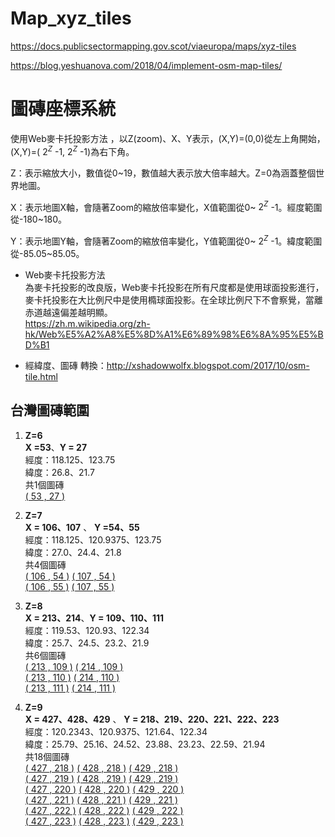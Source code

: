 # Map_xyz_tiles
https://docs.publicsectormapping.gov.scot/viaeuropa/maps/xyz-tiles

https://blog.yeshuanova.com/2018/04/implement-osm-map-tiles/

# 圖磚座標系統    
使用Web麥卡托投影方法 ，以Z(zoom)、X、Y表示，(X,Y)=(0,0)從左上角開始，(X,Y)=( $2^Z$ -1, $2^Z$ -1)為右下角。  

Z：表示縮放大小，數值從0~19，數值越大表示放大倍率越大。Z=0為涵蓋整個世界地圖。  

X：表示地圖X軸，會隨著Zoom的縮放倍率變化，X值範圍從0~ $2^Z$ -1。經度範圍從-180~180。  

Y：表示地圖Y軸，會隨著Zoom的縮放倍率變化，Y值範圍從0~ $2^Z$ -1。緯度範圍從-85.05~85.05。  

* Web麥卡托投影方法    
  為麥卡托投影的改良版，Web麥卡托投影在所有尺度都是使用球面投影進行，麥卡托投影在大比例尺中是使用橢球面投影。在全球比例尺下不會察覺，當離赤道越遠偏差越明顯。  
  https://zh.m.wikipedia.org/zh-hk/Web%E5%A2%A8%E5%8D%A1%E6%89%98%E6%8A%95%E5%BD%B1  
    
* 經緯度、圖磚 轉換：http://xshadowwolfx.blogspot.com/2017/10/osm-tile.html  
 
## 台灣圖磚範圍    
  1. **Z=6**  
     **X =53**、**Y = 27**  
     經度：118.125、123.75  
     緯度：26.8、21.7   
     共1個圖磚       
     [( 53 , 27 )](https://tile.openstreetmap.org/6/53/27.png)  
     
  2. **Z=7**   
     **X = 106、107** 、 **Y =54、55**     
     經度：118.125、120.9375、123.75   
     緯度：27.0、24.4、21.8   
     共4個圖磚    
      [( 106 , 54 )](https://tile.openstreetmap.org/7/106/54.png) [( 107 , 54 )](https://tile.openstreetmap.org/7/107/54.png)  
      [( 106 , 55 )](https://tile.openstreetmap.org/7/106/55.png) [( 107 , 55 )](https://tile.openstreetmap.org/7/107/55.png)  
      
  3. **Z=8**  
     **X = 213、214**、**Y = 109、110、111**        
     經度：119.53、120.93、122.34   
     緯度：25.7、24.5、23.2、21.9  
     共6個圖磚        
     [( 213 , 109 )](https://tile.openstreetmap.org/8/213/109.png) [( 214 , 109 )](https://tile.openstreetmap.org/8/214/109.png)  
     [( 213 , 110 )](https://tile.openstreetmap.org/8/213/110.png) [( 214 , 110 )](https://tile.openstreetmap.org/8/214/110.png)  
     [( 213 , 111 )](https://tile.openstreetmap.org/8/213/111.png) [( 214 , 111 )](https://tile.openstreetmap.org/8/214/111.png)  
     
  4. **Z=9**    
     **X = 427、428、429** 、 **Y = 218、219、220、221、222、223**                
     經度：120.2343、120.9375、121.64、122.34  
     緯度：25.79、25.16、24.52、23.88、23.23、22.59、21.94    
     共18個圖磚    
     [( 427 , 218 )](https://tile.openstreetmap.org/9/427/218.png) [( 428 , 218 )](https://tile.openstreetmap.org/9/428/218.png) [( 429 , 218 )](https://tile.openstreetmap.org/9/429/218.png)  
     [( 427 , 219 )](https://tile.openstreetmap.org/9/427/219.png) [( 428 , 219 )](https://tile.openstreetmap.org/9/428/219.png) [( 429 , 219 )](https://tile.openstreetmap.org/9/429/219.png)  
     [( 427 , 220 )](https://tile.openstreetmap.org/9/427/220.png) [( 428 , 220 )](https://tile.openstreetmap.org/9/428/220.png) [( 429 , 220 )](https://tile.openstreetmap.org/9/429/220.png)  
     [( 427 , 221 )](https://tile.openstreetmap.org/9/427/221.png) [( 428 , 221 )](https://tile.openstreetmap.org/9/428/221.png) [( 429 , 221 )](https://tile.openstreetmap.org/9/429/221.png)  
     [( 427 , 222 )](https://tile.openstreetmap.org/9/427/222.png) [( 428 , 222 )](https://tile.openstreetmap.org/9/428/222.png) [( 429 , 222 )](https://tile.openstreetmap.org/9/429/222.png)  
     [( 427 , 223 )](https://tile.openstreetmap.org/9/427/223.png) [( 428 , 223 )](https://tile.openstreetmap.org/9/428/223.png) [( 429 , 223 )](https://tile.openstreetmap.org/9/429/223.png) 
